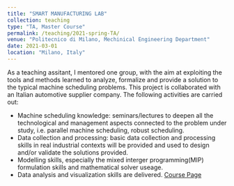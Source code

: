 ```yaml
---
title: "SMART MANUFACTURING LAB"
collection: teaching
type: "TA, Master Course"
permalink: /teaching/2021-spring-TA/
venue: "Politecnico di Milano, Mechinical Engineering Department"
date: 2021-03-01
location: "Milano, Italy"
---
```

As a teaching assitant, I mentored one group, with the aim at exploiting the tools and methods learned to analyze, formalize and provide a solution to the typical machine scheduling problems. This project is collaborated with an Italian automotive supplier company.
The following activities are carried out:
- Machine scheduling knowledge: seminars/lectures to deepen all the technological and management aspects connected to the problem under study, i.e. parallel machine scheduling, robust scheduling.
- Data collection and processing: basic data collection and processing skills in real industrial contexts will be provided and used to design and/or validate the solutions provided.
- Modelling skills, especially the mixed interger programming(MIP) formulation skills and mathematical solver useage.
- Data analysis and visualization skills are delivered.
[Course Page](https://www11.ceda.polimi.it/schedaincarico/schedaincarico/controller/scheda_pubblica/SchedaPublic.do?&evn_default=evento&c_classe=743745&polij_device_category=DESKTOP&__pj0=0&__pj1=ac9f5524d19961b37acea6e07b53901a)

